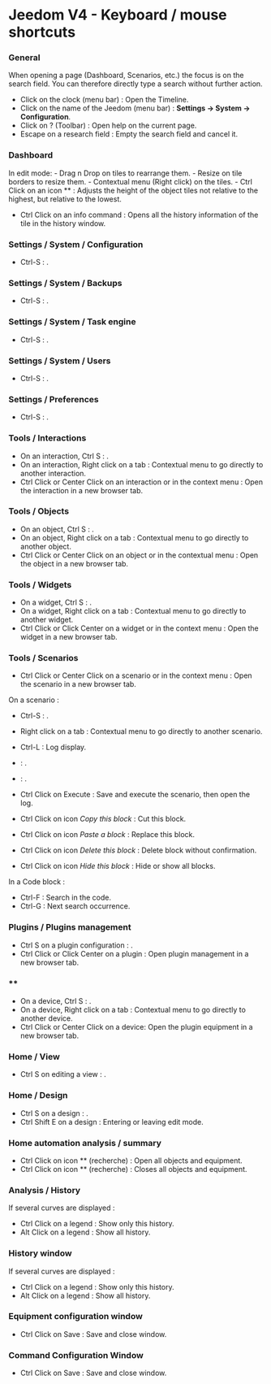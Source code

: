 # Jeedom V4 - Keyboard / mouse shortcuts

### General

When opening a page (Dashboard, Scenarios, etc.) the focus is on the search field. You can therefore directly type a search without further action.

- Click on the clock (menu bar) : Open the Timeline.
- Click on the name of the Jeedom (menu bar)  :  **Settings → System → Configuration**.
- Click on ?  (Toolbar)  : Open help on the current page.
- Escape on a research field : Empty the search field and cancel it.

### Dashboard
In edit mode:
	- Drag n Drop on tiles to rearrange them.
	- Resize on tile borders to resize them.
	- Contextual menu (Right click) on the tiles.
	- Ctrl Click on an icon ** : Adjusts the height of the object tiles not relative to the highest, but relative to the lowest.

- Ctrl Click on an info command : Opens all the history information of the tile in the history window.

### Settings / System / Configuration
- Ctrl-S : .

### Settings / System / Backups
- Ctrl-S : .

### Settings / System / Task engine
- Ctrl-S : .

### Settings / System / Users
- Ctrl-S : .

### Settings / Preferences
- Ctrl-S : .

### Tools / Interactions
- On an interaction, Ctrl S : .
- On an interaction, Right click on a tab : Contextual menu to go directly to another interaction.
- Ctrl Click or Center Click on an interaction or in the context menu : Open the interaction in a new browser tab.

### Tools / Objects
- On an object, Ctrl S : .
- On an object, Right click on a tab : Contextual menu to go directly to another object.
- Ctrl Click or Center Click on an object or in the contextual menu : Open the object in a new browser tab.

### Tools / Widgets
- On a widget, Ctrl S : .
- On a widget, Right click on a tab : Contextual menu to go directly to another widget.
- Ctrl Click or Click Center on a widget or in the context menu : Open the widget in a new browser tab.

### Tools / Scenarios
- Ctrl Click or Center Click on a scenario or in the context menu : Open the scenario in a new browser tab.

On a scenario :
- Ctrl-S : .
- Right click on a tab : Contextual menu to go directly to another scenario.
- Ctrl-L : Log display.
-  : .
-  : .

- Ctrl Click on Execute : Save and execute the scenario, then open the log.
- Ctrl Click on icon *Copy this block* : Cut this block.
- Ctrl Click on icon *Paste a block* : Replace this block.
- Ctrl Click on icon *Delete this block* : Delete block without confirmation.
- Ctrl Click on icon *Hide this block* : Hide or show all blocks.

In a Code block :
- Ctrl-F : Search in the code.
- Ctrl-G : Next search occurrence.

### Plugins / Plugins management
- Ctrl S on a plugin configuration : .
- Ctrl Click or Click Center on a plugin : Open plugin management in a new browser tab.

###  **
- On a device, Ctrl S  : .
- On a device, Right click on a tab : Contextual menu to go directly to another device.
- Ctrl Click or Center Click on a device: Open the plugin equipment in a new browser tab.

### Home / View
- Ctrl S on editing a view : .

### Home / Design
- Ctrl S on a design : .
- Ctrl Shift E on a design : Entering or leaving edit mode.

### Home automation analysis / summary
- Ctrl Click on icon ** (recherche) : Open all objects and equipment.
- Ctrl Click on icon ** (recherche) : Closes all objects and equipment.

### Analysis / History
If several curves are displayed :
- Ctrl Click on a legend : Show only this history.
- Alt Click on a legend : Show all history.

### History window
If several curves are displayed :
- Ctrl Click on a legend : Show only this history.
- Alt Click on a legend : Show all history.

### Equipment configuration window
- Ctrl Click on Save : Save and close window.

### Command Configuration Window
- Ctrl Click on Save : Save and close window.
